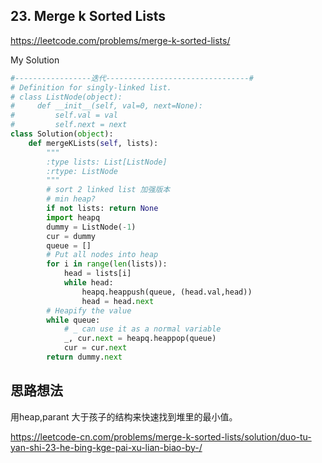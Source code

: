 ## 23. Merge k Sorted Lists

https://leetcode.com/problems/merge-k-sorted-lists/

My Solution

```python
#-----------------迭代--------------------------------#
# Definition for singly-linked list.
# class ListNode(object):
#     def __init__(self, val=0, next=None):
#         self.val = val
#         self.next = next
class Solution(object):
    def mergeKLists(self, lists):
        """
        :type lists: List[ListNode]
        :rtype: ListNode
        """
        # sort 2 linked list 加强版本
        # min heap?
        if not lists: return None
        import heapq
        dummy = ListNode(-1)
        cur = dummy
        queue = []
        # Put all nodes into heap
        for i in range(len(lists)):
            head = lists[i]
            while head:
                heapq.heappush(queue, (head.val,head))
                head = head.next
        # Heapify the value
        while queue:
            # _ can use it as a normal variable
            _, cur.next = heapq.heappop(queue)
            cur = cur.next
        return dummy.next
```

## 思路想法
用heap,parant 大于孩子的结构来快速找到堆里的最小值。

https://leetcode-cn.com/problems/merge-k-sorted-lists/solution/duo-tu-yan-shi-23-he-bing-kge-pai-xu-lian-biao-by-/

